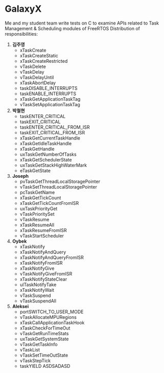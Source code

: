 # GalaxyX
Me and my student team write tests on C to examine APIs related to Task Management &amp; Scheduling modules of FreeRTOS
Distribution of responsibilities:
1. **김주영**
   - xTaskCreate
   - xTaskCreateStatic
   - xTaskCreateRestricted
   - vTaskDelete
   - vTaskDelay
   - vTaskDelayUntil
   - xTaskAbortDelay
   - taskDISABLE_INTERRUPTS
   - taskENABLE_INTERRUPTS
   - xTaskGetApplicationTaskTag
   - vTaskSetApplicationTaskTag
2. **박철현**
   - taskENTER_CRITICAL
   - taskEXIT_CRITICAL
   - taskENTER_CRITICAL_FROM_ISR
   - taskEXIT_CRITICAL_FROM_ISR
   - xTaskGetCurrentTaskHandle
   - xTaskGetIdleTaskHandle
   - xTaskGetHandle
   - uxTaskGetNumberOfTasks
   - xTaskGetSchedulerState
   - uxTaskGetStackHighWaterMark
   - eTaskGetState
3. **Joseph**
   - pvTaskGetThreadLocalStoragePointer
   - vTaskSetThreadLocalStoragePointer
   - pcTaskGetName
   - xTaskGetTickCount
   - xTaskGetTickCountFromISR
   - uxTaskPriorityGet
   - vTaskPrioritySet
   - vTaskResume
   - xTaskResumeAll
   - xTaskResumeFromISR
   - vTaskStartScheduler
4. **Oybek**
   - xTaskNotify
   - xTaskNotifyAndQuery
   - xTaskNotifyAndQueryFromISR
   - xTaskNotifyFromISR
   - xTaskNotifyGive
   - vTaskNotifyGiveFromISR
   - xTaskNotifyStateClear
   - ulTaskNotifyTake
   - xTaskNotifyWait
   - vTaskSuspend
   - vTaskSuspendAll
5. **Aleksei**
   - portSWITCH_TO_USER_MODE
   - vTaskAllocateMPURegions
   - xTaskCallApplicationTaskHook
   - xTaskCheckForTimeOut
   - vTaskGetRunTimeStats
   - uxTaskGetSystemState
   - vTaskGetTaskInfo
   - vTaskList
   - vTaskSetTimeOutState
   - vTaskStepTick
   - taskYIELD
ASDSADASD
